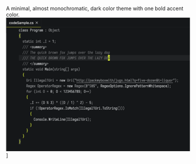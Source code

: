 A minimal, almost monochromatic, dark color theme with one bold accent color.
![CSharp code sample](./images/preview.png)]
